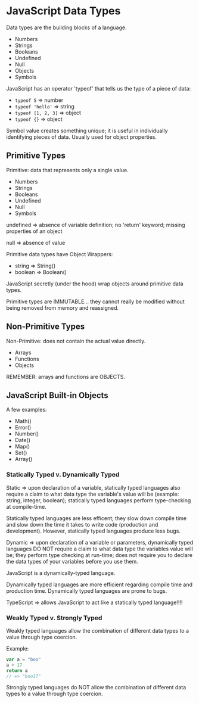 # JavaScript Data Types

Data types are the building blocks of a language.

* Numbers
* Strings
* Booleans
* Undefined
* Null
* Objects
* Symbols

JavaScript has an operator 'typeof' that tells us the type of a piece of data:

   * `typeof 5` =>  number
   * `typeof 'hello'` =>  string
   * `typeof [1, 2, 3]` =>  object
   * `typeof {}` =>  object



Symbol value creates something unique; it is useful in individually identifying pieces of data. Usually used for object properties.


## Primitive Types

Primitive: data that represents only a single value.

* Numbers
* Strings
* Booleans
* Undefined
* Null
* Symbols

undefined => absence of variable definition; no 'return' keyword; missing properties of an object

null => absence of value

Primitive data types have Object Wrappers:
 * string => String()
 * boolean => Boolean()

JavaScript secretly (under the hood) wrap objects around primitive data types. 

Primitive types are IMMUTABLE... they cannot really be modified without being removed from memory and reassigned. 


## Non-Primitive Types

Non-Primitive: does not contain the actual value directly. 

* Arrays
* Functions
* Objects

REMEMBER: arrays and functions are OBJECTS.

## JavaScript Built-in Objects

A few examples:
* Math()
* Error()
* Number()
* Date()
* Map()
* Set()
* Array()


### Statically Typed v. Dynamically Typed

Static => upon declaration of a variable, statically typed languages also require a claim to what data type the variable's value will be (example: string, integer, boolean); statically typed languages perform type-checking at compile-time. 

Statically typed languages are less efficent; they slow down compile time and slow down the time it takes to write code (production and development). However, statically typed languages produce less bugs. 


Dynamic => upon declaration of a variable or parameters, dynamically typed languages DO NOT require a claim to what data type the variables value will be; they perform type checking at run-time; does not require you to declare the data types of your variables before you use them. 

JavaScript is a dynamically-typed language.

Dynamically typed languages are more efficient regarding compile time and production time. Dynamically typed languages are prone to bugs. 

TypeScript => allows JavaScript to act like a statically typed language!!!!

### Weakly Typed v. Strongly Typed

Weakly typed languages allow the combination of different data types to a value through type coercion.  

Example:

```js
var a = "boo"
a + 17
return a
// => "boo17"
```

Strongly typed languages do NOT allow the combination of different data types to a value through type coercion. 